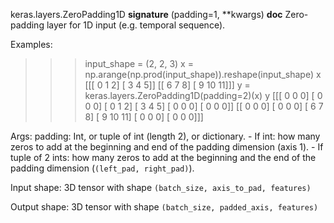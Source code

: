 keras.layers.ZeroPadding1D
__signature__
(padding=1, **kwargs)
__doc__
Zero-padding layer for 1D input (e.g. temporal sequence).

Examples:

>>> input_shape = (2, 2, 3)
>>> x = np.arange(np.prod(input_shape)).reshape(input_shape)
>>> x
[[[ 0  1  2]
  [ 3  4  5]]
 [[ 6  7  8]
  [ 9 10 11]]]
>>> y = keras.layers.ZeroPadding1D(padding=2)(x)
>>> y
[[[ 0  0  0]
  [ 0  0  0]
  [ 0  1  2]
  [ 3  4  5]
  [ 0  0  0]
  [ 0  0  0]]
 [[ 0  0  0]
  [ 0  0  0]
  [ 6  7  8]
  [ 9 10 11]
  [ 0  0  0]
  [ 0  0  0]]]

Args:
    padding: Int, or tuple of int (length 2), or dictionary.
        - If int: how many zeros to add at the beginning and end of
          the padding dimension (axis 1).
        - If tuple of 2 ints: how many zeros to add at the beginning and the
          end of the padding dimension (`(left_pad, right_pad)`).

Input shape:
    3D tensor with shape `(batch_size, axis_to_pad, features)`

Output shape:
    3D tensor with shape `(batch_size, padded_axis, features)`
